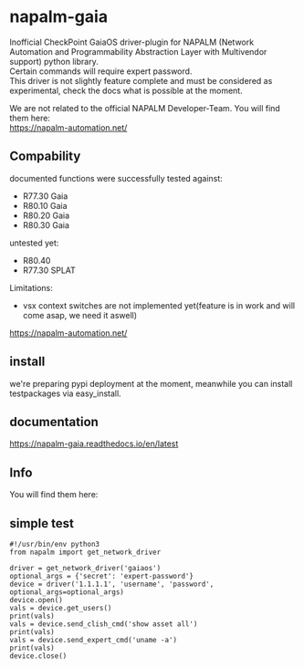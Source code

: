 # napalm-gaia

Inofficial CheckPoint GaiaOS driver-plugin for NAPALM (Network Automation and Programmability Abstraction Layer with Multivendor support) python library.<br> 
Certain commands will require expert password. <br>
This driver is not slightly feature complete and must be considered as experimental, check the docs what is possible at the moment.

We are not related to the official NAPALM Developer-Team. You will find them here:<br>
https://napalm-automation.net/  


## Compability

documented functions were successfully tested against:
 - R77.30 Gaia
 - R80.10 Gaia
 - R80.20 Gaia
 - R80.30 Gaia
 
untested yet:
 - R80.40
 - R77.30 SPLAT
 
Limitations:
 - vsx context switches are not implemented yet(feature is in work and will come asap, we need it aswell)
 


https://napalm-automation.net/
## install
 
we're preparing pypi deployment at the moment, meanwhile you can install testpackages via easy_install.

## documentation

https://napalm-gaia.readthedocs.io/en/latest


## Info

You will find them here: 

 


## simple test
    #!/usr/bin/env python3
    from napalm import get_network_driver    
    
    driver = get_network_driver('gaiaos')   
    optional_args = {'secret': 'expert-password'}
    device = driver('1.1.1.1', 'username', 'password', optional_args=optional_args)
    device.open()    
    vals = device.get_users()    
    print(vals)
    vals = device.send_clish_cmd('show asset all')
    print(vals)
    vals = device.send_expert_cmd('uname -a')
    print(vals)    
    device.close()
    
